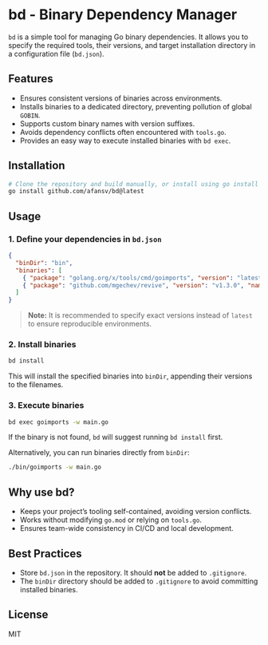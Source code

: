 # bd - Binary Dependency Manager

`bd` is a simple tool for managing Go binary dependencies. It allows you to specify the required tools, their versions, and target installation directory in a configuration file (`bd.json`).

## Features
- Ensures consistent versions of binaries across environments.
- Installs binaries to a dedicated directory, preventing pollution of global `GOBIN`.
- Supports custom binary names with version suffixes.
- Avoids dependency conflicts often encountered with `tools.go`.
- Provides an easy way to execute installed binaries with `bd exec`.

## Installation

```sh
# Clone the repository and build manually, or install using go install
go install github.com/afansv/bd@latest
```

## Usage

### 1. Define your dependencies in `bd.json`

```json
{
  "binDir": "bin",
  "binaries": [
    { "package": "golang.org/x/tools/cmd/goimports", "version": "latest", "name": "goimports" },
    { "package": "github.com/mgechev/revive", "version": "v1.3.0", "name": "revive" }
  ]
}
```
> **Note:** It is recommended to specify exact versions instead of `latest` to ensure reproducible environments.

### 2. Install binaries
```sh
bd install
```
This will install the specified binaries into `binDir`, appending their versions to the filenames.

### 3. Execute binaries
```sh
bd exec goimports -w main.go
```
If the binary is not found, `bd` will suggest running `bd install` first.

Alternatively, you can run binaries directly from `binDir`:
```sh
./bin/goimports -w main.go
```

## Why use bd?
- Keeps your project’s tooling self-contained, avoiding version conflicts.
- Works without modifying `go.mod` or relying on `tools.go`.
- Ensures team-wide consistency in CI/CD and local development.

## Best Practices
- Store `bd.json` in the repository. It should **not** be added to `.gitignore`.
- The `binDir` directory should be added to `.gitignore` to avoid committing installed binaries.

## License
MIT

